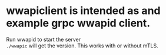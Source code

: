 # wwapiclient is intended as and example grpc wwapid client.
Run wwapid to start the server  
```./wwapic``` will get the version.
This works with or without mTLS.
